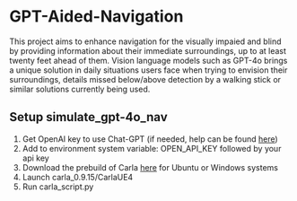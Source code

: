# GPT-Aided-Navigation
This project aims to enhance navigation for the visually impaied and blind by providing information about their immediate surroundings, up to at least twenty feet ahead of them. Vision language models such as GPT-4o brings a unique solution in daily situations users face when trying to envision their surroundings, details missed below/above detection by a walking stick or similar solutions currently being used.

## Setup simulate_gpt-4o_nav
1. Get OpenAI key to use Chat-GPT (if needed, help can be found [here](https://help.openai.com/en/articles/4936850-where-do-i-find-my-openai-api-key))
2. Add to environment system variable: OPEN_API_KEY followed by your api key
3. Download the prebuild of Carla [here](https://github.com/carla-simulator/carla/releases/tag/0.9.15/) for Ubuntu or Windows systems
4. Launch carla_0.9.15/CarlaUE4
5. Run carla_script.py
